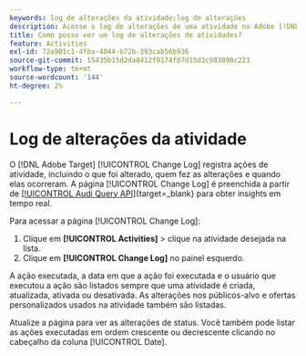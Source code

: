 ```yaml
---
keywords: log de alterações da atividade;log de alterações
description: Acesse o log de alterações de uma atividade no Adobe [!DNL Target] para exibir um registro de quem alterou suas atividades e quando as alterações ocorreram.
title: Como posso ver um log de alterações de atividades?
feature: Activities
exl-id: 72a901c1-4fba-4044-b72b-393cab56b936
source-git-commit: 15435b15d2da8412f0174f87d15d3c983098c223
workflow-type: tm+mt
source-wordcount: '144'
ht-degree: 2%

---
```


# Log de alterações da atividade

O [!DNL Adobe Target] [!UICONTROL Change Log] registra ações de atividade, incluindo o que foi alterado, quem fez as alterações e quando elas ocorreram. A página [!UICONTROL Change Log] é preenchida a partir de [[!UICONTROL Audi Query API]](https://experienceleague.adobe.com/en/docs/experience-platform/landing/governance-privacy-security/audit-logs/audit-api/overview){target=_blank} para obter insights em tempo real.

Para acessar a página [!UICONTROL Change Log]:

1. Clique em **[!UICONTROL Activities]** > clique na atividade desejada na lista.
1. Clique em **[!UICONTROL Change Log]** no painel esquerdo.

A ação executada, a data em que a ação foi executada e o usuário que executou a ação são listados sempre que uma atividade é criada, atualizada, ativada ou desativada. As alterações nos públicos-alvo e ofertas personalizados usados na atividade também são listadas.

Atualize a página para ver as alterações de status. Você também pode listar as ações executadas em ordem crescente ou decrescente clicando no cabeçalho da coluna [!UICONTROL Date].
